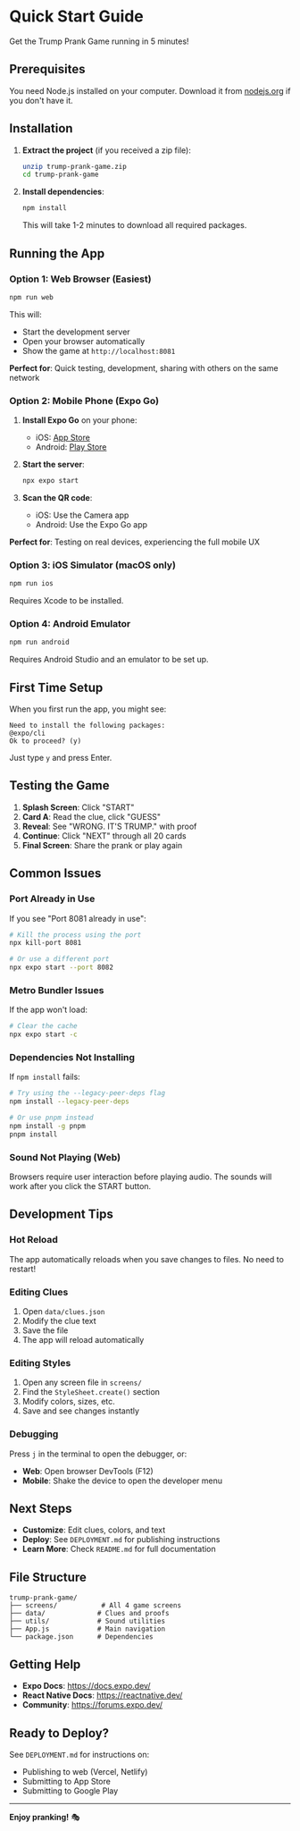 # Quick Start Guide

Get the Trump Prank Game running in 5 minutes!

## Prerequisites

You need Node.js installed on your computer. Download it from [nodejs.org](https://nodejs.org/) if you don't have it.

## Installation

1. **Extract the project** (if you received a zip file):
   ```bash
   unzip trump-prank-game.zip
   cd trump-prank-game
   ```

2. **Install dependencies**:
   ```bash
   npm install
   ```

   This will take 1-2 minutes to download all required packages.

## Running the App

### Option 1: Web Browser (Easiest)

```bash
npm run web
```

This will:
- Start the development server
- Open your browser automatically
- Show the game at `http://localhost:8081`

**Perfect for**: Quick testing, development, sharing with others on the same network

### Option 2: Mobile Phone (Expo Go)

1. **Install Expo Go** on your phone:
   - iOS: [App Store](https://apps.apple.com/app/expo-go/id982107779)
   - Android: [Play Store](https://play.google.com/store/apps/details?id=host.exp.exponent)

2. **Start the server**:
   ```bash
   npx expo start
   ```

3. **Scan the QR code**:
   - iOS: Use the Camera app
   - Android: Use the Expo Go app

**Perfect for**: Testing on real devices, experiencing the full mobile UX

### Option 3: iOS Simulator (macOS only)

```bash
npm run ios
```

Requires Xcode to be installed.

### Option 4: Android Emulator

```bash
npm run android
```

Requires Android Studio and an emulator to be set up.

## First Time Setup

When you first run the app, you might see:

```
Need to install the following packages:
@expo/cli
Ok to proceed? (y)
```

Just type `y` and press Enter.

## Testing the Game

1. **Splash Screen**: Click "START"
2. **Card A**: Read the clue, click "GUESS"
3. **Reveal**: See "WRONG. IT'S TRUMP." with proof
4. **Continue**: Click "NEXT" through all 20 cards
5. **Final Screen**: Share the prank or play again

## Common Issues

### Port Already in Use

If you see "Port 8081 already in use":
```bash
# Kill the process using the port
npx kill-port 8081

# Or use a different port
npx expo start --port 8082
```

### Metro Bundler Issues

If the app won't load:
```bash
# Clear the cache
npx expo start -c
```

### Dependencies Not Installing

If `npm install` fails:
```bash
# Try using the --legacy-peer-deps flag
npm install --legacy-peer-deps

# Or use pnpm instead
npm install -g pnpm
pnpm install
```

### Sound Not Playing (Web)

Browsers require user interaction before playing audio. The sounds will work after you click the START button.

## Development Tips

### Hot Reload

The app automatically reloads when you save changes to files. No need to restart!

### Editing Clues

1. Open `data/clues.json`
2. Modify the clue text
3. Save the file
4. The app will reload automatically

### Editing Styles

1. Open any screen file in `screens/`
2. Find the `StyleSheet.create()` section
3. Modify colors, sizes, etc.
4. Save and see changes instantly

### Debugging

Press `j` in the terminal to open the debugger, or:
- **Web**: Open browser DevTools (F12)
- **Mobile**: Shake the device to open the developer menu

## Next Steps

- **Customize**: Edit clues, colors, and text
- **Deploy**: See `DEPLOYMENT.md` for publishing instructions
- **Learn More**: Check `README.md` for full documentation

## File Structure

```
trump-prank-game/
├── screens/           # All 4 game screens
├── data/             # Clues and proofs
├── utils/            # Sound utilities
├── App.js            # Main navigation
└── package.json      # Dependencies
```

## Getting Help

- **Expo Docs**: https://docs.expo.dev/
- **React Native Docs**: https://reactnative.dev/
- **Community**: https://forums.expo.dev/

## Ready to Deploy?

See `DEPLOYMENT.md` for instructions on:
- Publishing to web (Vercel, Netlify)
- Submitting to App Store
- Submitting to Google Play

---

**Enjoy pranking!** 🎭

